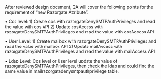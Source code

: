  After reviewed design document, QA will cover the following points for the requirement of “new Razorgate Attribute”.
 
•	Cos level:
        1) Create cos with razorgateDenySMTPAuthPrivileges and read the value with cos API
        2) Update cosAccess with razorgateDenySMTPAuthPrivileges and read the value with cosAccess API
        
•	User Level:
        1) Create mailbox with razorgateDenySMTPAuthPrivileges and read the value with mailbox API
        2) Update mailAccess with razorgateDenySMTPAuthPrivileges and read the value with mailAccess API
        
•	Ldap Level:
        Cos level or User level update the value of razorgateDenySMTPAuthPrivileges, then check the ldap and could find the same value in mailrazorgatedenysmtpauthprivilege table.
    
